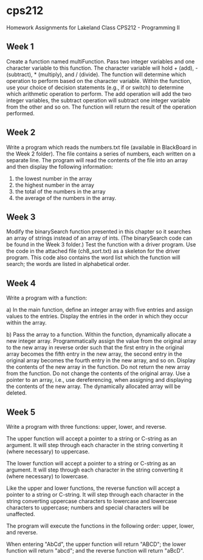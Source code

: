 # cps212
Homework Assignments for Lakeland Class CPS212 - Programming II

## Week 1
Create a function named multiFunction.  Pass two integer variables and one character variable to this function.  The character variable will hold + (add), - (subtract), * (multiply), and / (divide).  The function will determine which operation to perform based on the character variable.  Within the function, use your choice of decision statements (e.g., if or switch) to determine which arithmetic operation to perform.  The add operation will add the two integer variables, the subtract operation will subtract one integer variable from the other and so on.  The function will return the result of the operation performed.

## Week 2
Write a program which reads the numbers.txt file (available in BlackBoard in the Week 2 folder).  The file contains a series of numbers, each written on a separate line.  The program will read the contents of the file into an array and then display the following information:

1. the lowest number in the array
2. the highest number in the array
3. the total of the numbers in the array
4. the average of the numbers in the array.

## Week 3
Modify the binarySearch function presented in this chapter so it searches an array of strings instead of an array of ints.  (The binarySearch code can be found in the Week 3 folder.)  Test the function with a driver program.  Use the code in the attached file (ch8_sort.txt) as a skeleton for the driver program.  This code also contains the word list which the function will search; the words are listed in alphabetical order.

## Week 4
Write a program with a function:

a) In the main function, define an integer array with five entries and assign values to the entries.  Display the entries in the order in which they occur within the array.

b) Pass the array to a function.  Within the function, dynamically allocate a new integer array.  Programmatically assign the value from the original array to the new array in reverse order such that the first entry in the original array becomes the fifth entry in the new array, the second entry in the original array becomes the fourth entry in the new array, and so on.  Display the contents of the new array in the function.  Do not return the new array from the function.  Do not change the contents of the original array.  Use a pointer to an array, i.e., use dereferencing, when assigning and displaying the contents of the new array.  The dynamically allocated array will be deleted.

## Week 5
Write a program with three functions:  upper, lower, and reverse.

The upper function will accept a pointer to a string or C-string as an argument.  It will step through each character in the string converting it (where necessary) to uppercase.

The lower function will accept a pointer to a string or C-string as an argument.  It will step through each character in the string converting it (where necessary) to lowercase.

Like the upper and lower functions, the reverse function will accept a pointer to a string or C-string.  It will step through each character in the string converting uppercase characters to lowercase and lowercase characters to uppercase; numbers and special characters will be unaffected.

The program will execute the functions in the following order:  upper, lower, and reverse.

When entering "AbCd", the upper function will return "ABCD"; the lower function will return "abcd"; and the reverse function will return "aBcD".
